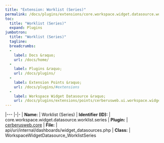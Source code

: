 ```yaml
---
title: "Extension: Worklist (Series)"
permalink: /docs/plugins/extensions/core.workspace.widget.datasource.worklist.series/
toc:
  title: "Worklist (Series)"
  expand: Plugins
jumbotron:
  title: "Worklist (Series)"
  tagline: 
  breadcrumbs:
  -
    label: Docs &raquo;
    url: /docs/home/
  -
    label: Plugins &raquo;
    url: /docs/plugins/
  -
    label: Extension Points &raquo;
    url: /docs/plugins/#extensions
  -
    label: Workspace Widget Datasource &raquo;
    url: /docs/plugins/extensions/points/cerberusweb.ui.workspace.widget.datasource
---
```


|---
|-|-
| **Name:** | Worklist (Series)
| **Identifier (ID):** | core.workspace.widget.datasource.worklist.series
| **Plugin:** | [cerberusweb.core](/docs/plugins/cerberusweb.core/)
| **File:** | api/uri/internal/dashboards/widget_datasources.php
| **Class:** | WorkspaceWidgetDatasource_WorklistSeries

